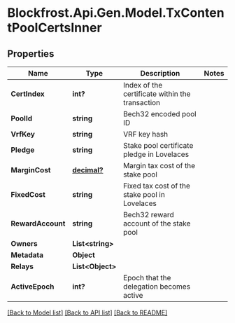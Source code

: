 # Blockfrost.Api.Gen.Model.TxContentPoolCertsInner
## Properties

Name | Type | Description | Notes
------------ | ------------- | ------------- | -------------
**CertIndex** | **int?** | Index of the certificate within the transaction | 
**PoolId** | **string** | Bech32 encoded pool ID | 
**VrfKey** | **string** | VRF key hash | 
**Pledge** | **string** | Stake pool certificate pledge in Lovelaces | 
**MarginCost** | [**decimal?**](BigDecimal.md) | Margin tax cost of the stake pool | 
**FixedCost** | **string** | Fixed tax cost of the stake pool in Lovelaces | 
**RewardAccount** | **string** | Bech32 reward account of the stake pool | 
**Owners** | **List&lt;string&gt;** |  | 
**Metadata** | **Object** |  | 
**Relays** | **List&lt;Object&gt;** |  | 
**ActiveEpoch** | **int?** | Epoch that the delegation becomes active | 

[[Back to Model list]](../README.md#documentation-for-models) [[Back to API list]](../README.md#documentation-for-api-endpoints) [[Back to README]](../README.md)

